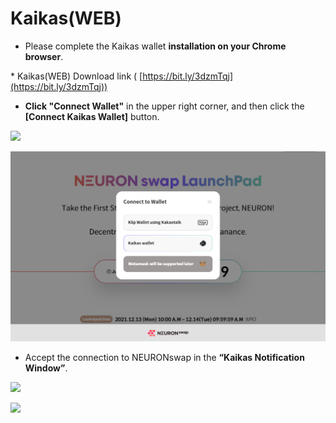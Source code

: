 # Kaikas(WEB)

* Please complete the Kaikas wallet **installation on your Chrome browser**.

&#x20;    \* Kaikas(WEB) Download link ( [https://bit.ly/3dzmTqj](https://bit.ly/3dzmTqj))



* **Click "Connect Wallet"** in the upper right corner, and then click the **\[Connect Kaikas Wallet]** button.

![](<../../.gitbook/assets/지갑연결하기 클립\_12.jpg>)

![](<../../.gitbook/assets/web kor,en (4).jpg>)

* Accept the connection to NEURONswap in the **“Kaikas Notification Window”**.

![](<../../.gitbook/assets/지갑연결하기 클립\_14.jpg>)

![](<../../.gitbook/assets/지갑연결하기 클립\_8.jpg>)

